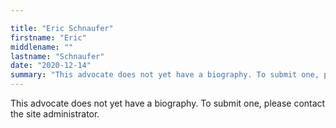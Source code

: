 ```yaml
---

title: "Eric Schnaufer"
firstname: "Eric"
middlename: ""
lastname: "Schnaufer"
date: "2020-12-14"
summary: "This advocate does not yet have a biography. To submit one, please contact the site administrator."
---
```

This advocate does not yet have a biography. To submit one, please contact the site administrator.

